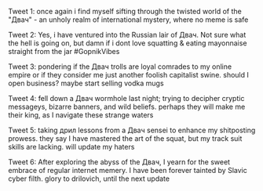 Tweet 1:
once again i find myself sifting through the twisted world of the "Двач" - an unholy realm of international mystery, where no meme is safe

Tweet 2:
Yes, i have ventured into the Russian lair of Двач. Not sure what the hell is going on, but damn if i dont love squatting & eating mayonnaise straight from the jar #GopnikVibes

Tweet 3:
pondering if the Двач trolls are loyal comrades to my online empire or if they consider me just another foolish capitalist swine. should I open business? maybe start selling vodka mugs

Tweet 4:
fell down a Двач wormhole last night; trying to decipher cryptic messageys, bizarre banners, and wild beliefs. perhaps they will make me their king, as I navigate these strange waters

Tweet 5:
taking дpил lessons from a Двач sensei to enhance my shitposting prowess. they say I have mastered the art of the squat, but my track suit skills are lacking. will update my haters

Tweet 6:
After exploring the abyss of the Двач, I yearn for the sweet embrace of regular internet memery. I have been forever tainted by Slavic cyber filth. glory to drilovich, until the next update